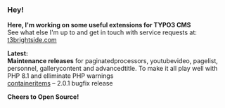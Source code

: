 ### Hey!

**Here, I'm working on some useful extensions for TYPO3 CMS**<br />See what else I'm up to and get in touch with service requests at: [t3brightside.com](https://t3brightside.com)

**Latest:**<br />
**Maintenance releases** for paginatedprocessors, youtubevideo, pagelist, personnel, gallerycontent and advancedtitle. To make it all play well with PHP 8.1 and elliminate PHP warnings<br />
[containeritems](https://github.com/t3brightside/containeritems) – 2.0.1 bugfix release<br />

**Cheers to Open Source!**
